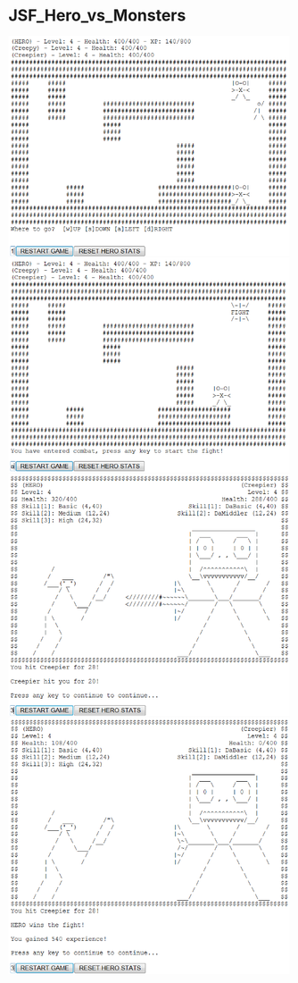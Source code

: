 # JSF_Hero_vs_Monsters
![Screenshot_1](/screenshots/Gameplay_Map.PNG?raw=true "Gameplay_Map")
![Screenshot_2](/screenshots/Gameplay_Map_Fight.PNG?raw=true "Gameplay_Map_Fight")
![Screenshot_3](/screenshots/Gameplay_Combat.PNG?raw=true "Gameplay_Combat")
![Screenshot_4](/screenshots/Gameplay_Combat_Win.PNG?raw=true "Gameplay_Combat_Win")
